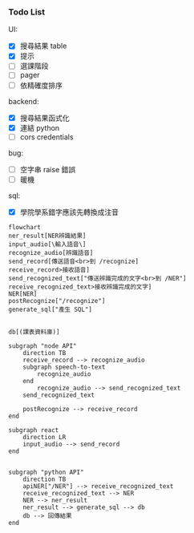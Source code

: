 ### Todo List

UI:
- [x] 搜尋結果 table
- [x] 提示
- [ ] 選課階段
- [ ] pager
- [ ] 依精確度排序

backend:
- [x] 搜尋結果函式化
- [x] 連結 python
- [ ] cors credentials

bug:
- [ ] 空字串 raise 錯誤
- [ ] 暖機

sql:
- [x] 學院學系錯字應該先轉換成注音


```mermaid
flowchart
ner_result[NER辨識結果]
input_audio[\輸入語音\]
recognize_audio[辨識語音]
send_record[傳送語音<br>到 /recognize]
receive_record>接收語音]
send_recognized_text["傳送辨識完成的文字<br>到 /NER"]
receive_recognized_text>接收辨識完成的文字]
NER[NER]
postRecognize["/recognize"]
generate_sql["產生 SQL"]


db[(課表資料庫)]

subgraph "node API"
    direction TB
    receive_record --> recognize_audio
    subgraph speech-to-text
        recognize_audio
    end
        recognize_audio --> send_recognized_text
    send_recognized_text

    postRecognize --> receive_record
end

subgraph react
    direction LR
    input_audio --> send_record
end


subgraph "python API"
    direction TB
    apiNER["/NER"] --> receive_recognized_text
    receive_recognized_text --> NER
    NER --> ner_result
    ner_result --> generate_sql --> db
    db --> 回傳結果
end


```